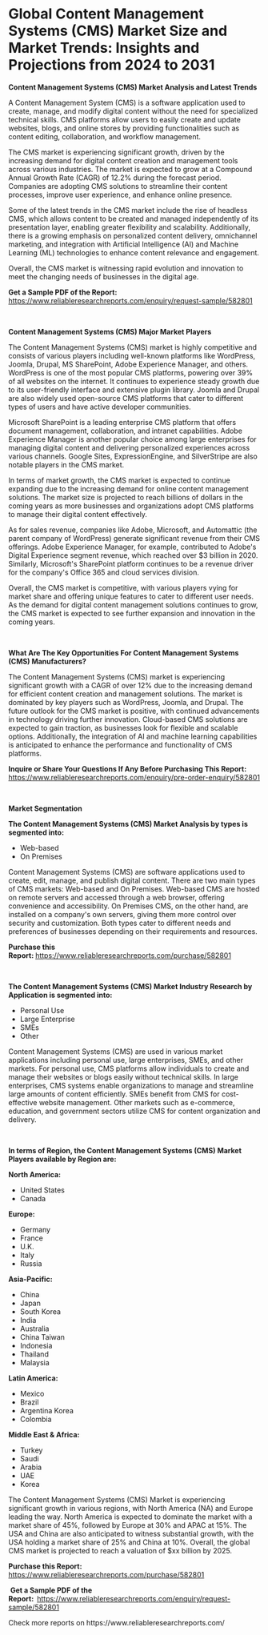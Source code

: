 <p><h1>Global Content Management Systems  (CMS) Market Size and Market Trends: Insights and Projections from 2024 to 2031</h1></p><p><strong>Content Management Systems  (CMS) Market Analysis and Latest Trends</strong></p>
<p><p>A Content Management System (CMS) is a software application used to create, manage, and modify digital content without the need for specialized technical skills. CMS platforms allow users to easily create and update websites, blogs, and online stores by providing functionalities such as content editing, collaboration, and workflow management.</p><p>The CMS market is experiencing significant growth, driven by the increasing demand for digital content creation and management tools across various industries. The market is expected to grow at a Compound Annual Growth Rate (CAGR) of 12.2% during the forecast period. Companies are adopting CMS solutions to streamline their content processes, improve user experience, and enhance online presence.</p><p>Some of the latest trends in the CMS market include the rise of headless CMS, which allows content to be created and managed independently of its presentation layer, enabling greater flexibility and scalability. Additionally, there is a growing emphasis on personalized content delivery, omnichannel marketing, and integration with Artificial Intelligence (AI) and Machine Learning (ML) technologies to enhance content relevance and engagement.</p><p>Overall, the CMS market is witnessing rapid evolution and innovation to meet the changing needs of businesses in the digital age.</p></p>
<p><strong>Get a Sample PDF of the Report:&nbsp;</strong> <a href="https://www.reliableresearchreports.com/enquiry/request-sample/582801">https://www.reliableresearchreports.com/enquiry/request-sample/582801</a></p>
<p>&nbsp;</p>
<p><strong>Content Management Systems  (CMS) Major Market Players</strong></p>
<p><p>The Content Management Systems (CMS) market is highly competitive and consists of various players including well-known platforms like WordPress, Joomla, Drupal, MS SharePoint, Adobe Experience Manager, and others. WordPress is one of the most popular CMS platforms, powering over 39% of all websites on the internet. It continues to experience steady growth due to its user-friendly interface and extensive plugin library. Joomla and Drupal are also widely used open-source CMS platforms that cater to different types of users and have active developer communities.</p><p>Microsoft SharePoint is a leading enterprise CMS platform that offers document management, collaboration, and intranet capabilities. Adobe Experience Manager is another popular choice among large enterprises for managing digital content and delivering personalized experiences across various channels. Google Sites, ExpressionEngine, and SilverStripe are also notable players in the CMS market.</p><p>In terms of market growth, the CMS market is expected to continue expanding due to the increasing demand for online content management solutions. The market size is projected to reach billions of dollars in the coming years as more businesses and organizations adopt CMS platforms to manage their digital content effectively.</p><p>As for sales revenue, companies like Adobe, Microsoft, and Automattic (the parent company of WordPress) generate significant revenue from their CMS offerings. Adobe Experience Manager, for example, contributed to Adobe's Digital Experience segment revenue, which reached over $3 billion in 2020. Similarly, Microsoft's SharePoint platform continues to be a revenue driver for the company's Office 365 and cloud services division.</p><p>Overall, the CMS market is competitive, with various players vying for market share and offering unique features to cater to different user needs. As the demand for digital content management solutions continues to grow, the CMS market is expected to see further expansion and innovation in the coming years.</p></p>
<p>&nbsp;</p>
<p><strong>What Are The Key Opportunities For Content Management Systems  (CMS) Manufacturers?</strong></p>
<p><p>The Content Management Systems (CMS) market is experiencing significant growth with a CAGR of over 12% due to the increasing demand for efficient content creation and management solutions. The market is dominated by key players such as WordPress, Joomla, and Drupal. The future outlook for the CMS market is positive, with continued advancements in technology driving further innovation. Cloud-based CMS solutions are expected to gain traction, as businesses look for flexible and scalable options. Additionally, the integration of AI and machine learning capabilities is anticipated to enhance the performance and functionality of CMS platforms.</p></p>
<p><strong>Inquire or Share Your Questions If Any Before Purchasing This Report:</strong> <a href="https://www.reliableresearchreports.com/enquiry/pre-order-enquiry/582801">https://www.reliableresearchreports.com/enquiry/pre-order-enquiry/582801</a></p>
<p>&nbsp;</p>
<p><strong>Market Segmentation</strong></p>
<p><strong>The Content Management Systems  (CMS) Market Analysis by types is segmented into:</strong></p>
<p><ul><li>Web-based</li><li>On Premises</li></ul></p>
<p><p>Content Management Systems (CMS) are software applications used to create, edit, manage, and publish digital content. There are two main types of CMS markets: Web-based and On Premises. Web-based CMS are hosted on remote servers and accessed through a web browser, offering convenience and accessibility. On Premises CMS, on the other hand, are installed on a company's own servers, giving them more control over security and customization. Both types cater to different needs and preferences of businesses depending on their requirements and resources.</p></p>
<p><strong>Purchase this Report:&nbsp;</strong><a href="https://www.reliableresearchreports.com/purchase/582801">https://www.reliableresearchreports.com/purchase/582801</a></p>
<p>&nbsp;</p>
<p><strong>The Content Management Systems  (CMS) Market Industry Research by Application is segmented into:</strong></p>
<p><ul><li>Personal Use</li><li>Large Enterprise</li><li>SMEs</li><li>Other</li></ul></p>
<p><p>Content Management Systems (CMS) are used in various market applications including personal use, large enterprises, SMEs, and other markets. For personal use, CMS platforms allow individuals to create and manage their websites or blogs easily without technical skills. In large enterprises, CMS systems enable organizations to manage and streamline large amounts of content efficiently. SMEs benefit from CMS for cost-effective website management. Other markets such as e-commerce, education, and government sectors utilize CMS for content organization and delivery.</p></p>
<p>&nbsp;</p>
<p><strong>In terms of Region, the Content Management Systems  (CMS) Market Players available by Region are:</strong></p>
<p>
    <p> <strong> North America: </strong>
        <ul>
            <li>United States</li>
            <li>Canada</li>
        </ul>
        </p> 
    <p> <strong> Europe: </strong>
        <ul>
            <li>Germany</li>
            <li>France</li>
            <li>U.K.</li>
            <li>Italy</li>
            <li>Russia</li>
        </ul>
        </p> 
    <p> <strong> Asia-Pacific: </strong>
        <ul>
            <li>China</li>
            <li>Japan</li>
            <li>South Korea</li>
            <li>India</li>
            <li>Australia</li>
            <li>China Taiwan</li>
            <li>Indonesia</li>
            <li>Thailand</li>
            <li>Malaysia</li>
        </ul>
        </p> 
    <p> <strong> Latin America: </strong>
        <ul>
            <li>Mexico</li>
            <li>Brazil</li>
            <li>Argentina Korea</li>
            <li>Colombia</li>
        </ul>
        </p> 
    <p> <strong> Middle East & Africa: </strong>
        <ul>
            <li>Turkey</li>
            <li>Saudi</li>
            <li>Arabia</li>
            <li>UAE</li>
            <li>Korea</li>
        </ul>
    </p>
    </p>
<p><p>The Content Management Systems (CMS) Market is experiencing significant growth in various regions, with North America (NA) and Europe leading the way. North America is expected to dominate the market with a market share of 45%, followed by Europe at 30% and APAC at 15%. The USA and China are also anticipated to witness substantial growth, with the USA holding a market share of 25% and China at 10%. Overall, the global CMS market is projected to reach a valuation of $xx billion by 2025.</p></p>
<p><strong>Purchase this Report: </strong><a href="https://www.reliableresearchreports.com/purchase/582801">https://www.reliableresearchreports.com/purchase/582801</a></p>
<p>&nbsp;<strong>Get a Sample PDF of the Report:&nbsp;&nbsp;</strong><a href="https://www.reliableresearchreports.com/enquiry/request-sample/582801">https://www.reliableresearchreports.com/enquiry/request-sample/582801</a></p>
<p><strong></strong></p>
<p>Check more reports on https://www.reliableresearchreports.com/</p>